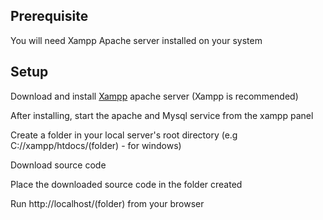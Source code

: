 ## Prerequisite

You will need Xampp Apache server installed on your system

## Setup

Download and install [Xampp](https://www.apachefriends.org/download.html) apache server (Xampp is recommended)

After installing, start the apache and Mysql service from the xampp panel

Create a folder in your local server's root directory (e.g C://xampp/htdocs/(folder) - for windows)

Download source code

Place the downloaded source code in the folder created

Run http://localhost/(folder) from your browser
